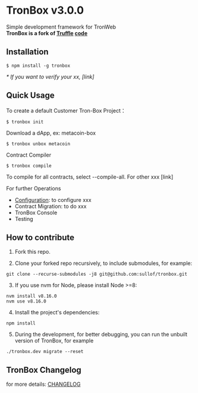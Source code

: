 # TronBox v3.0.0
Simple development framework for TronWeb<br>
**TronBox is a fork of [Truffle](https://www.trufflesuite.com/truffle) [code](https://github.com/trufflesuite/truffle)**

## Installation
```
$ npm install -g tronbox
```

_* If you want to verify your xx, [link]_

## Quick Usage
To create a default Customer Tron-Box Project：
```
$ tronbox init
```

Download a dApp, ex: metacoin-box
```
$ tronbox unbox metacoin
```
Contract Compiler
```
$ tronbox compile
```

To compile for all contracts, select --compile-all.
For other xxx [link]


For further Operations 
- [Configuration](https://github.com/jz2120100058/tronbox/blob/master/FURTHER_INFO.md#configuration): to configure xxx
- Contract Migration: to do xxx
- TronBox Console
- Testing


## How to contribute

1. Fork this repo.

2. Clone your forked repo recursively, to include submodules, for example:
```shell script
git clone --recurse-submodules -j8 git@github.com:sullof/tronbox.git
```
3. If you use nvm for Node, please install Node >=8:
```shell script
nvm install v8.16.0
nvm use v8.16.0
```
4. Install the project's dependencies:
```shell script
npm install
```
5. During the development, for better debugging, you can run the unbuilt version of TronBox, for example
```shell script
./tronbox.dev migrate --reset
```

## TronBox Changelog

for more details: [CHANGELOG](./CHANGELOG.md)
